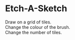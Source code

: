 # Etch-A-Sketch
Draw on a grid of tiles.  
Change the colour of the brush.  
Change the number of tiles.
